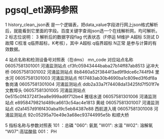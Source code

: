 # pgsql_etl源码参照
1 history_clean_json表  是一个逻辑表，把data_value字段进行网上json格式解析后，就能看到它里面的字段。百度关键字查询json选一个在线解析网，均可解析。
2 标志位说明：
3 解析后的数据字段flag  代表状态（F停运 M维护 A超标 S测试 D故障 C校准 q临界超标，K考核），其中 A超标 q临界超标 N正常 是参与计算的有效数据。

4 站点名称和检测设备号对照表（在dms）
mn_code                                                     对应站点名称
06057581301001 河涌监测站点 cf3fc05943444baba27b14ff87ab8513 泌冲大桥
06057581301002 河涌监测站点 8b8460a52f3844f3ad9f9dce6c744f94 里水河
06057581301003 河涌监测站点 f617483ab30b4690ba1c809ed3f6df8a 鲁岗涌
06057581301004 河涌监测站点 ddb2a33a7f74408da13425fd7f501f7e 文教埠头
06057581301005 河涌监测站点 0e515c0f43724f3ea8e999ad6f712be4 雅瑶水道
06057581301006 河涌监测站点 e8958479821d489ca6613c54ac4e1813 黄岐
06057581301007 河涌监测站点 d2a1457d916f430aba19c5eb84387e88 西航道入境
06057581301008 河涌监测站点 92c05295a70e49e3a68ec93744995e5b 和顺大桥

5 指标名称与参数对照表
101 ：总磷
"060": 氨氮
"W01": 水温
"W02": 溶解氧
"W07":高锰酸盐
001： PH  
